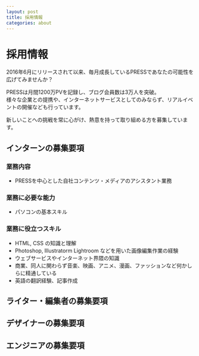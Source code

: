 ```yaml
---
layout: post
title: 採用情報
categories: about
---
```


# 採用情報

2016年6月にリリースされて以来、毎月成長しているPRESSであなたの可能性を広げてみませんか？

PRESSは月間1200万PVを記録し、ブログ会員数は3万人を突破。  
様々な企業との提携や、インターネットサービスとしてのみならず、リアルイベントの開催なども行っています。

新しいことへの挑戦を常に心がけ、熱意を持って取り組める方を募集しています。


## インターンの募集要項

### 業務内容

- PRESSを中心とした自社コンテンツ・メディアのアシスタント業務

### 業務に必要な能力

- パソコンの基本スキル

### 業務に役立つスキル

- HTML, CSS の知識と理解
- Photoshop, Illustratorm Lightroom などを用いた画像編集作業の経験
- ウェブサービスやインターネット界隈の知識
- 商業、同人に関わらず音楽、映画、アニメ、漫画、ファッションなど何かしらに精通している
- 英語の翻訳経験、記事作成



## ライター・編集者の募集要項

## デザイナーの募集要項

## エンジニアの募集要項
